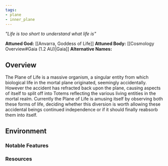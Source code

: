 ```yaml
---
tags:
- plane
- inner_plane
---
```

*"Life is too short to understand what life is"*

**Attuned God:** [[Anvarra, Goddess of Life]]
**Attuned Body:** [[Cosmology Overview#Gaia (1.2 AU)|Gaia]]
**Alternative Names:** 
## Overview
The Plane of Life is a massive organism, a singular entity from which biological life in the mortal plane originated, seemingly accidentally. However the accident has refracted back upon the plane, causing aspects of itself to split off into Totems reflecting the various living entities in the mortal realm. Currently the Plane of Life is amusing itself by observing both these forms of life, deciding whether this diversion is worth allowing these accidental beings continued independence or if it should finally reabsorb them into itself.
## Environment
### Notable Features
### Resources
